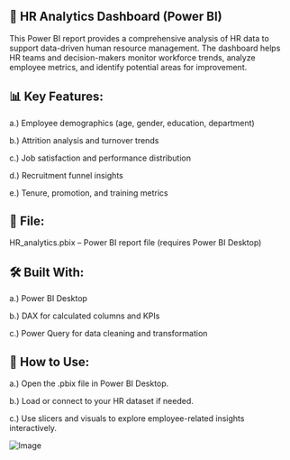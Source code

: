 ## 👥 HR Analytics Dashboard (Power BI)
This Power BI report provides a comprehensive analysis of HR data to support data-driven human resource management. The dashboard helps HR teams and decision-makers monitor workforce trends, analyze employee metrics, and identify potential areas for improvement.

## 📊 Key Features:
  a.) Employee demographics (age, gender, education, department)

  b.) Attrition analysis and turnover trends

  c.) Job satisfaction and performance distribution

  d.) Recruitment funnel insights

  e.) Tenure, promotion, and training metrics

## 📁 File:
  HR_analytics.pbix – Power BI report file (requires Power BI Desktop)

## 🛠️ Built With:
  a.) Power BI Desktop

  b.) DAX for calculated columns and KPIs

  c.) Power Query for data cleaning and transformation

## 📌 How to Use:
  a.) Open the .pbix file in Power BI Desktop.

  b.) Load or connect to your HR dataset if needed.

  c.) Use slicers and visuals to explore employee-related insights interactively.

![Image](https://github.com/user-attachments/assets/6d2c3519-c52e-43c5-b4ba-c9aa05e20213)
